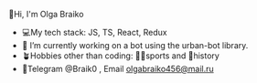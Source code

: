  👋Hi, I'm Olga Braiko
 
- 💻My tech stack: JS, TS, React, Redux
- 🤖 I’m currently working on a bot using the urban-bot library.
- 🪴Hobbies other than coding: 🏋‍♂sports and 🐚history 
- 📩Telegram @Braik0 , Email  olgabraiko456@mail.ru



 

  
